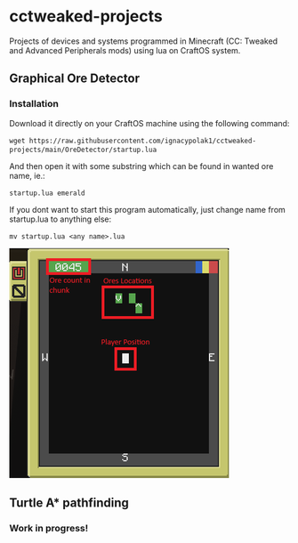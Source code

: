 # cctweaked-projects
Projects of devices and systems programmed in Minecraft (CC: Tweaked and Advanced Peripherals mods) using lua on CraftOS system.
## Graphical Ore Detector
### Installation
Download it directly on your CraftOS machine using the following command:
```
wget https://raw.githubusercontent.com/ignacypolak1/cctweaked-projects/main/OreDetector/startup.lua
```
And then open it with some substring which can be found in wanted ore name, ie.:
```
startup.lua emerald 
```
If you dont want to start this program automatically, just change name from startup.lua to anything else:
```
mv startup.lua <any name>.lua
```
![alt text](https://github.com/ignacypolak1/cctweaked-projects/blob/main/OreDetector-AdvancedPeripherals/ore_detector.png?raw=true)
## Turtle A* pathfinding
### Work in progress!
